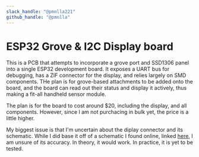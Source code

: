 ```yaml
---
slack_handle: "@pmnlla221"
github_handle: "@pmnlla"
---
```


# ESP32 Grove & I2C Display board

This is a PCB that attempts to incorporate a grove port and SSD1306 panel into a single ESP32 development board.
It exposes a UART bus for debugging, has a ZIF connector for the display, and relies largely on SMD components.
THe plan is for grove-based attachments to be added onto the board, and the board can read out their status and display it actively, thus making a fit-all handheld sensor module.

The plan is for the board to cost around $20, including the display, and all components. However, since I am not purchacing in bulk yet, the price is a little higher.

My biggest issue is that I'm uncertain about the diplay connector and its schematic. While I did base it off of a schematic I found online, linked [here](http://wiki.sunfounder.cc/index.php?title=OLED-SSD1306_Module), I am unsure of its accuracy.
In theory, it would work. In practice, it is yet to be tested.

